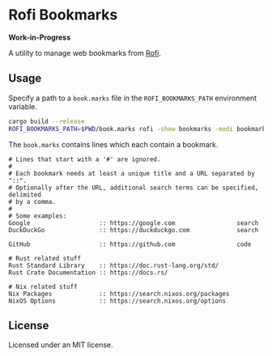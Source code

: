 # Rofi Bookmarks

**Work-in-Progress**

A utility to manage web bookmarks from [Rofi].

## Usage

Specify a path to a `book.marks` file in the `ROFI_BOOKMARKS_PATH` environment variable.

```bash
cargo build --release
ROFI_BOOKMARKS_PATH=$PWD/book.marks rofi -show bookmarks -modi bookmarks:$PWD/target/release/rofi-bookmarks
```

The `book.marks` contains lines which each contain a bookmark.

```
# Lines that start with a '#' are ignored.
#
# Each bookmark needs at least a unique title and a URL separated by "::".
# Optionally after the URL, additional search terms can be specified, delimited
# by a comma.
#
# Some examples:
Google                   :: https://google.com                 search
DuckDuckGo               :: https://duckduckgo.com             search

GitHub                   :: https://github.com                 code

# Rust related stuff
Rust Standard Library    :: https://doc.rust-lang.org/std/
Rust Crate Documentation :: https://docs.rs/

# Nix related stuff
Nix Packages             :: https://search.nixos.org/packages
NixOS Options            :: https://search.nixos.org/options 
```

## License

Licensed under an MIT license.

[Rofi]: https://davatorium.github.io/rofi/